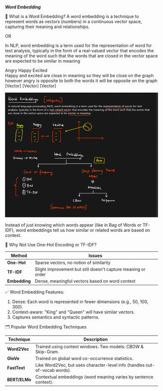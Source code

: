 ***Word Embedding***

🧠 What is a Word Embedding?
A word embedding is a technique to represent words as vectors (numbers) in a continuous vector space, capturing their meaning and relationships.

OR

In NLP, word embedding is a term used for the representation of word for text analysis, typically in the form of a real-valued vector that encodes the meaning of the word such that the words that are closed in the vector space are expected to be similar in meaning


Angry         Happy         Excited     
                                            Happy and excited are close in meaning so they will be close on the graph however angry is opposite to both the words it will be opposite on the graph 
[Vector]      [Vector]      [Vector]  

![Alt text](image.png)


Instead of just knowing which words appear (like in Bag of Words or TF-IDF), word embeddings tell us how similar or related words are based on context.

🔢 Why Not Use One-Hot Encoding or TF-IDF?

| Method        | Issues                                                        |
| ------------- | ------------------------------------------------------------- |
| **One-Hot**   | Sparse vectors, no notion of similarity                       |
| **TF-IDF**    | Slight improvement but still doesn't capture meaning or order |
| **Embedding** | Dense, meaningful vectors based on word context               |

✅ Word Embedding Features:

1. Dense: Each word is represented in fewer dimensions (e.g., 50, 100, 300).
2. Context-aware: "King" and "Queen" will have similar vectors.
3. Captures semantics and syntactic patterns.

🗂️ Popular Word Embedding Techniques

| Technique     | Description                                                                |
| ------------- | -------------------------------------------------------------------------- |
| **Word2Vec**  | Trained using context windows. Two models: CBOW & Skip-Gram.               |
| **GloVe**     | Trained on global word co-occurrence statistics.                           |
| **FastText**  | Like Word2Vec, but uses character-level info (handles out-of-vocab words). |
| **BERT/ELMo** | Contextual embeddings (word meaning varies by sentence context).           |
